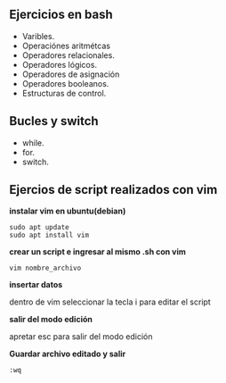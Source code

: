## Ejercicios en bash 


- Varibles.
- Operaciónes aritmétcas
- Operadores relacionales.
- Operadores lógicos.
- Operadores de asignación
- Operadores booleanos.
- Estructuras de control.

## Bucles y switch
- while.
- for.
- switch.

## Ejercios de script realizados con vim

__instalar vim en ubuntu(debian)__


```
sudo apt update
sudo apt install vim

```
__crear un script e ingresar al mismo .sh con vim__

```
vim nombre_archivo

```
__insertar datos__

dentro de vim seleccionar la tecla i para editar el script

__salir del modo edición__

apretar esc para salir del modo edición

__Guardar archivo editado y salir__

```
:wq

```

